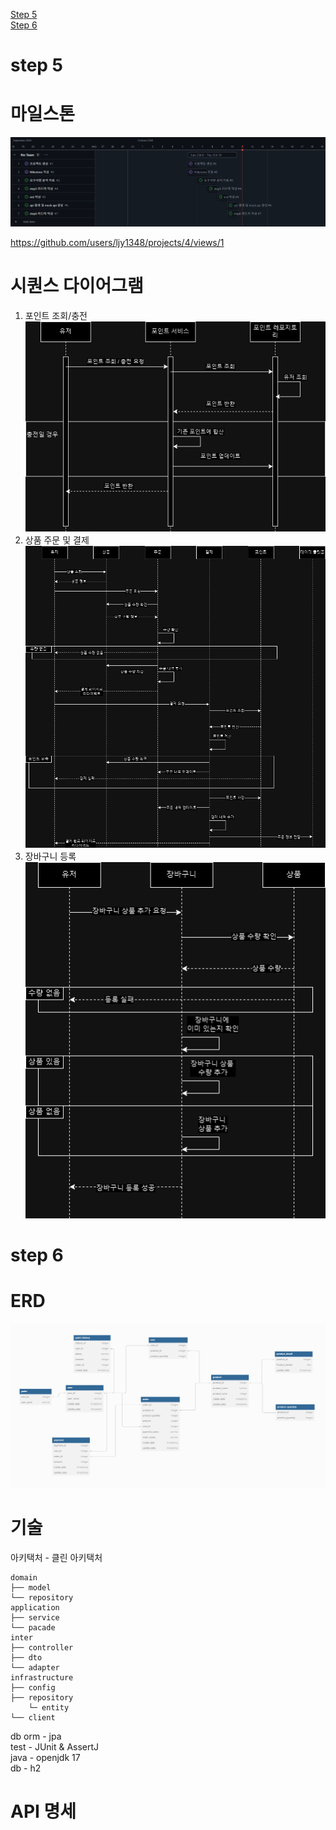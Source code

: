 [Step 5](#step-5)  
[Step 6](#step-6)

# step 5
# 마일스톤

![img.png](img.png)

https://github.com/users/ljy1348/projects/4/views/1

# 시퀀스 다이어그램
1. 포인트 조회/충전
![point.png](point.png)
2. 상품 주문 및 결제
![order.png](order.png)
3. 장바구니 등록
![cart.png](cart.png)

# step 6
# ERD
![erd.png](erd.png)

# 기술
아키택처 - 클린 아키택처  
```
domain
├── model
└── repository
application
├── service
└── pacade
inter
├── controller
├── dto
└── adapter
infrastructure
├── config
├── repository
    └─ entity
└── client
```
db orm - jpa  
test - JUnit & AssertJ  
java - openjdk 17  
db - h2  

# API 명세


